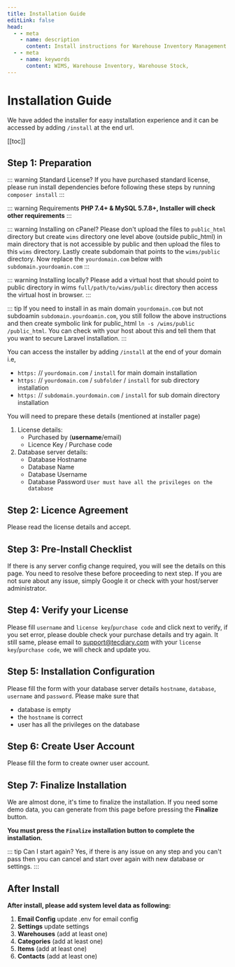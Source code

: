 ```yaml
---
title: Installation Guide
editLink: false
head:
  - - meta
    - name: description
      content: Install instructions for Warehouse Inventory Management Solution WIMS
  - - meta
    - name: keywords
      content: WIMS, Warehouse Inventory, Warehouse Stock,
---
```


# Installation Guide

We have added the installer for easy installation experience and it can be accessed by adding `/install` at the end url.

[[toc]]

## Step 1: Preparation

::: warning Standard License?
If you have purchased standard license, please run install dependencies before following these steps by running `composer install`
:::

::: warning Requirements
**PHP 7.4+ & MySQL 5.7.8+, Installer will check other requirements**
:::

::: warning Installing on cPanel?
Please don't upload the files to `public_html` directory but create `wims` directory one level above (outside public_html) in main directory that is not accessible by public and then upload the files to this `wims` directory. Lastly create subdomain that points to the `wims/public` directory. Now replace the `yourdomain.com` below with `subdomain.yourdoamin.com`
:::

::: warning Installing locally?
Please add a virtual host that should point to public directory in wims `full/path/to/wims/public` directory then access the virtual host in browser.
:::

::: tip
If you need to install in as main domain `yourdomain.com` but not subdoamin `subdomain.yourdoamin.com`, you still follow the above instructions and then create symbolic link for public_html `ln -s /wims/public /public_html`. You can check with your host about this and tell them that you want to secure Laravel installation.
:::

You can access the installer by adding `/install` at the end of your domain i.e,

- `https:` // `yourdomain.com` / `install` for main domain installation
- `https:` // `yourdomain.com` / `subfolder` / `install` for sub directory installation
- `https:` // `subdomain.yourdomain.com` / `install` for sub domain directory installation

You will need to prepare these details (mentioned at installer page)

1.  License details:
    - Purchased by (**username**/email)
    - Licence Key / Purchase code
2.  Database server details:
    - Database Hostname
    - Database Name
    - Database Username
    - Database Password `User must have all the privileges on the database`

## Step 2: Licence Agreement

Please read the license details and accept.

## Step 3: Pre-Install Checklist

If there is any server config change required, you will see the details on this page. You need to resolve these before proceeding to next step. If you are not sure about any issue, simply Google it or check with your host/server administrator.

## Step 4: Verify your License

Please fill `username` and `license key`/`purchase code` and click next to verify, if you set error, please double check your purchase details and try again. It still same, please email to support@tecdiary.com with your `license key`/`purchase code`, we will check and update you.

## Step 5: Installation Configuration

Please fill the form with your database server details `hostname`, `database`, `username` and `password`.
Please make sure that

- database is empty
- the `hostname` is correct
- user has all the privileges on the database

## Step 6: Create User Account

Please fill the form to create owner user account.

## Step 7: Finalize Installation

We are almost done, it's time to finalize the installation. If you need some demo data, you can generate from this page before pressing the **Finalize** button.

**You must press the `Finalize` installation button to complete the installation.**

::: tip Can I start again?
Yes, if there is any issue on any step and you can't pass then you can cancel and start over again with new database or settings.
:::

## After Install

**After install, please add system level data as following:**

1. **Email Config** update .env for email config
2. **Settings** update settings
3. **Warehouses** (add at least one)
4. **Categories** (add at least one)
5. **Items** (add at least one)
6. **Contacts** (add at least one)

